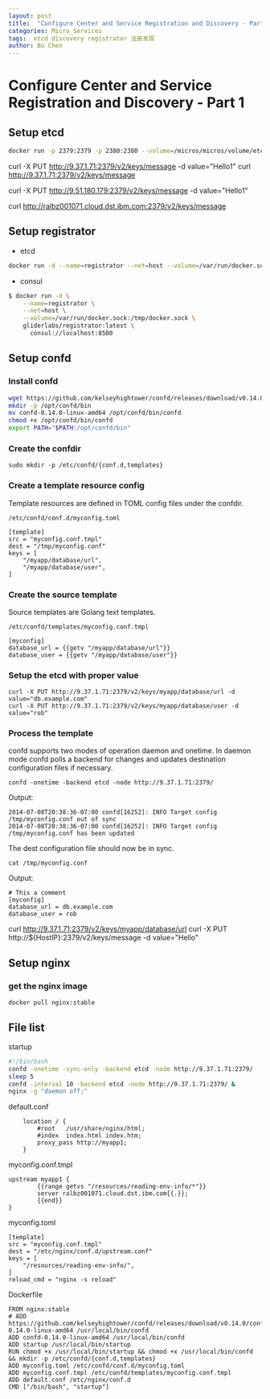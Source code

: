 ```yaml
---
layout: post
title:  "Configure Center and Service Registration and Discovery - Part 1"
categories: Micro_Services
tags:  etcd discovery registrator 注册发现
author: Bo Chen
---
```

# Configure Center and Service Registration and Discovery - Part 1

## Setup etcd

```bash
docker run -p 2379:2379 -p 2380:2380 --volume=/micros/micros/volume/etcd/node1:/etcd-data --name etcd quay.io/coreos/etcd:latest /usr/local/bin/etcd --data-dir=/etcd-data --name node1 --initial-advertise-peer-urls http://9.37.1.71:2380 --listen-peer-urls http://0.0.0.0:2380 --advertise-client-urls http://9.37.1.71:2379 --listen-client-urls http://0.0.0.0:2379 --initial-cluster node1=http://9.37.1.71:2380
```

curl -X PUT http://9.37.1.71:2379/v2/keys/message -d value="Hello1"
curl http://9.37.1.71:2379/v2/keys/message

curl -X PUT http://9.51.180.179:2379/v2/keys/message -d value="Hello1"

curl http://ralbz001071.cloud.dst.ibm.com:2379/v2/keys/message

## Setup registrator

* etcd

```bash
docker run -d --name=registrator --net=host --volume=/var/run/docker.sock:/tmp/docker.sock gliderlabs/registrator:latest etcd://9.37.1.71:2379/resources
```

* consul

```bash
$ docker run -d \
    --name=registrator \
    --net=host \
    --volume=/var/run/docker.sock:/tmp/docker.sock \
    gliderlabs/registrator:latest \
      consul://localhost:8500
```

## Setup confd

### Install confd

```bash
wget https://github.com/kelseyhightower/confd/releases/download/v0.14.0/confd-0.14.0-linux-amd64
mkdir -p /opt/confd/bin
mv confd-0.14.0-linux-amd64 /opt/confd/bin/confd
chmod +x /opt/confd/bin/confd
export PATH="$PATH:/opt/confd/bin"
```

### Create the confdir

`sudo mkdir -p /etc/confd/{conf.d,templates}`

### Create a template resource config

Template resources are defined in TOML config files under the confdir.

	/etc/confd/conf.d/myconfig.toml

	[template]
	src = "myconfig.conf.tmpl"
	dest = "/tmp/myconfig.conf"
	keys = [
		"/myapp/database/url",
		"/myapp/database/user",
	]

### Create the source template

Source templates are Golang text templates.

	/etc/confd/templates/myconfig.conf.tmpl

	[myconfig]
	database_url = {{getv "/myapp/database/url"}}
	database_user = {{getv "/myapp/database/user"}}

### Setup the etcd with proper value

	curl -X PUT http://9.37.1.71:2379/v2/keys/myapp/database/url -d value="db.example.com"
	curl -X PUT http://9.37.1.71:2379/v2/keys/myapp/database/user -d value="rob"

### Process the template

confd supports two modes of operation daemon and onetime. In daemon mode confd polls a backend for changes and updates destination configuration files if necessary.

	confd -onetime -backend etcd -node http://9.37.1.71:2379/
	
Output:

	2014-07-08T20:38:36-07:00 confd[16252]: INFO Target config /tmp/myconfig.conf out of sync
	2014-07-08T20:38:36-07:00 confd[16252]: INFO Target config /tmp/myconfig.conf has been updated
The dest configuration file should now be in sync.

	cat /tmp/myconfig.conf  
	
Output:

	# This a comment
	[myconfig]
	database_url = db.example.com
	database_user = rob


curl http://9.37.1.71:2379/v2/keys/myapp/database/url
curl -X PUT http://${HostIP}:2379/v2/keys/message -d value="Hello"




## Setup nginx

### get the nginx image

`docker pull nginx:stable`

## File list

startup

```bash
#!/bin/bash
confd -onetime -sync-only -backend etcd -node http://9.37.1.71:2379/
sleep 5
confd -interval 10 -backend etcd -node http://9.37.1.71:2379/ &
nginx -g "daemon off;"
```

default.conf

```config
    location / {
        #root   /usr/share/nginx/html;
        #index  index.html index.htm;
        proxy_pass http://myapp1;
    }
```

myconfig.conf.tmpl

```config
upstream myapp1 {
        {{range getvs "/resources/reading-env-info/*"}}
        server ralbz001071.cloud.dst.ibm.com{{.}};
        {{end}}
}
```

myconfig.toml

```config
[template]
src = "myconfig.conf.tmpl"
dest = "/etc/nginx/conf.d/upstream.conf"
keys = [
	"/resources/reading-env-info/",
]
reload_cmd = "nginx -s reload"
```

Dockerfile

```docker
FROM nginx:stable
# ADD https://github.com/kelseyhightower/confd/releases/download/v0.14.0/confd-0.14.0-linux-amd64 /usr/local/bin/confd
ADD confd-0.14.0-linux-amd64 /usr/local/bin/confd
ADD startup /usr/local/bin/startup
RUN chmod +x /usr/local/bin/startup && chmod +x /usr/local/bin/confd && mkdir -p /etc/confd/{conf.d,templates}
ADD myconfig.toml /etc/confd/conf.d/myconfig.toml
ADD myconfig.conf.tmpl /etc/confd/templates/myconfig.conf.tmpl
ADD default.conf /etc/nginx/conf.d
CMD ["/bin/bash", "startup"]
```